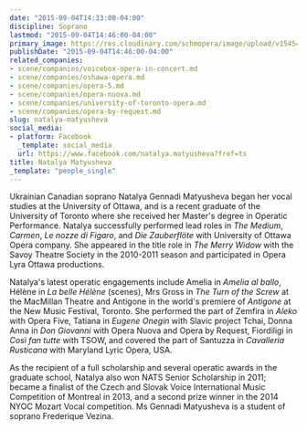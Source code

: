 ```yaml
---
date: "2015-09-04T14:33:00-04:00"
discipline: Soprano
lastmod: "2015-09-04T14:46:00-04:00"
primary_image: https://res.cloudinary.com/schmopera/image/upload/v1545409169/media/webhook-uploads/1441391203905/NatalyaHeadshotSquare.jpg.jpg
publishDate: "2015-09-04T14:46:00-04:00"
related_companies:
- scene/companies/voicebox-opera-in-concert.md
- scene/companies/oshawa-opera.md
- scene/companies/opera-5.md
- scene/companies/opera-nuova.md
- scene/companies/university-of-toronto-opera.md
- scene/companies/opera-by-request.md
slug: natalya-matyusheva
social_media:
- platform: Facebook
  _template: social_media
  url: https://www.facebook.com/natalya.matyusheva?fref=ts
title: Natalya Matyusheva
_template: "people_single"
---
```


Ukrainian Canadian soprano Natalya Gennadi Matyusheva began her vocal studies at the University of Ottawa, and is a recent graduate of the University of Toronto where she received her Master's degree in Operatic Performance. Natalya successfully performed lead roles in *The Medium*, *Carmen*, *Le nozze di Figaro*, and *Die Zauberflöte* with University of Ottawa Opera company. She appeared in the title role in *The Merry Widow* with the Savoy Theatre Society in the 2010-2011 season and participated in Opera Lyra Ottawa productions.

Natalya's latest operatic engagements include Amelia in *Amelia al ballo*, Hélène in *La belle Hélène* (scenes), Mrs Gross in *The Turn of the Screw* at the MacMillan Theatre and Antigone in the world's premiere of *Antigone* at the New Music Festival, Toronto. She performed the part of Zemfira in *Aleko* with Opera Five, Tatiana in *Eugene Onegin* with Slavic project Tchai, Donna Anna in *Don Giovanni* with Opera Nuova and Opera by Request, Fiordiligi in *Così fan tutte* with TSOW, and covered the part of Santuzza in *Cavalleria Rusticana* with Maryland Lyric Opera, USA. 

As the recipient of a full scholarship and several operatic awards in the graduate school, Natalya also won NATS Senior Scholarship in 2011; became a finalist of the Czech and Slovak Voice International Music Competition of Montreal in 2013, and a second prize winner in the 2014 NYOC Mozart Vocal competition. Ms Gennadi Matyusheva is a student of soprano Frederique Vezina.
